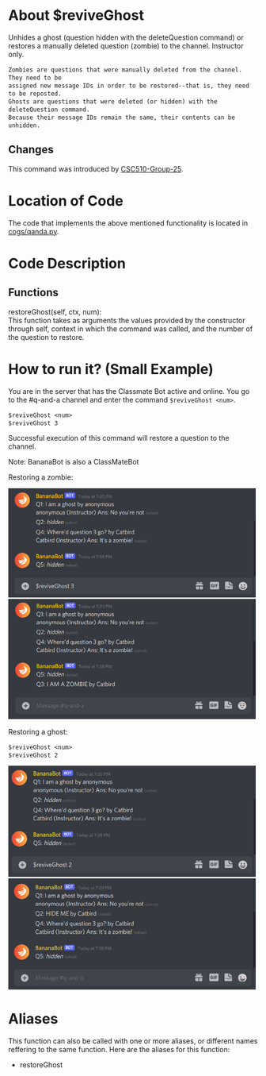 # About $reviveGhost

Unhides a ghost (question hidden with the deleteQuestion command) or restores a manually deleted question (zombie) to the channel. Instructor only.

```
Zombies are questions that were manually deleted from the channel. They need to be
assigned new message IDs in order to be restored--that is, they need to be reposted.
Ghosts are questions that were deleted (or hidden) with the deleteQuestion command.
Because their message IDs remain the same, their contents can be unhidden.
```

## Changes

This command was introduced by [CSC510-Group-25](https://github.com/CSC510-Group-25/ClassMateBot/).

# Location of Code
The code that implements the above mentioned functionality is located in [cogs/qanda.py](https://github.com/CSC510-Group-25/ClassMateBot/blob/main/cogs/qanda.py).

# Code Description
## Functions
restoreGhost(self, ctx, num): <br>
This function takes as arguments the values provided by the constructor through self, context in which the command was called, and the number of the question to restore.

# How to run it? (Small Example)
You are in the server that has the Classmate Bot active and online. You go to
 the #q-and-a channel and enter the command `$reviveGhost <num>`.

```
$reviveGhost <num>
$reviveGhost 3
```

Successful execution of this command will restore a question to the channel.

Note: BananaBot is also a ClassMateBot

Restoring a zombie:

<img src="https://github.com/CSC510-Group-25/ClassMateBot/blob/group25-command-docs/data/proj3media/reviveghost/reviveghost1.png?raw=true" width="500">

<img src="https://github.com/CSC510-Group-25/ClassMateBot/blob/group25-command-docs/data/proj3media/reviveghost/reviveghost2.png?raw=true" width="500">


Restoring a ghost:

```
$reviveGhost <num>
$reviveGhost 2
```

<img src="https://github.com/CSC510-Group-25/ClassMateBot/blob/group25-command-docs/data/proj3media/reviveghost/reviveghost1b.png?raw=true" width="500">

<img src="https://github.com/CSC510-Group-25/ClassMateBot/blob/group25-command-docs/data/proj3media/reviveghost/reviveghost1c.png?raw=true" width="500">

# Aliases

This function can also be called with one or more aliases, or different names reffering to the same function. Here are the aliases for this function:

 - restoreGhost
